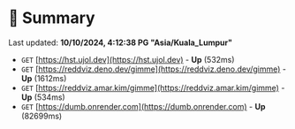 # 📖 Summary
Last updated: **10/10/2024, 4:12:38 PG "Asia/Kuala_Lumpur"**

- `GET` [https://hst.ujol.dev](https://hst.ujol.dev) - **Up** (532ms)
- `GET` [https://reddviz.deno.dev/gimme](https://reddviz.deno.dev/gimme) - **Up** (1612ms)
- `GET` [https://reddviz.amar.kim/gimme](https://reddviz.amar.kim/gimme) - **Up** (534ms)
- `GET` [https://dumb.onrender.com](https://dumb.onrender.com) - **Up** (82699ms)
